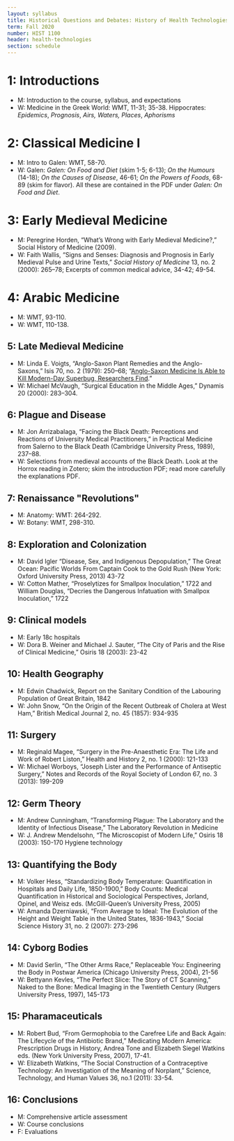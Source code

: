```yaml
---
layout: syllabus
title: Historical Questions and Debates: History of Health Technologies
term: Fall 2020
number: HIST 1100
header: health-technologies
section: schedule
---
```



# 1: Introductions
- M: Introduction to the course, syllabus, and expectations  
- W: Medicine in the Greek World: WMT, 11-31; 35-38. Hippocrates: _Epidemics_, _Prognosis_, _Airs, Waters, Places_, _Aphorisms_


# 2: Classical Medicine I
- M: Intro to Galen: WMT, 58-70.  
- W: Galen: _Galen: On Food and Diet_ (skim 1-5; 6-13); _On the Humours_ (14-18); _On the Causes of Disease_, 46-61; _On the Powers of Foods_, 68-89 (skim for flavor). All these are contained in the PDF under _Galen: On Food and Diet_.   

# 3: Early Medieval Medicine
- M: Peregrine Horden, “What’s Wrong with Early Medieval Medicine?,” Social History of Medicine (2009).  
- W: Faith Wallis, “Signs and Senses: Diagnosis and Prognosis in Early Medieval Pulse and Urine Texts,” _Social History of Medicine_ 13, no. 2 (2000): 265–78; Excerpts of common medical advice, 34-42; 49-54.  

# 4: Arabic Medicine
- M: WMT, 93-110.  
- W: WMT, 110-138.  

## 5: Late Medieval Medicine
- M: Linda E. Voigts, “Anglo-Saxon Plant Remedies and the Anglo-Saxons,” Isis 70, no. 2 (1979): 250–68; “[Anglo-Saxon Medicine Is Able to Kill Modern-Day Superbug, Researchers Find](http://www.medievalists.net/2015/03/30/anglo-saxon-medicine-is-able-to-kill-modern-day-superbug-researchers-find/).”  
- W: Michael McVaugh, “Surgical Education in the Middle Ages,” Dynamis 20 (2000): 283–304.  


## 6: Plague and Disease
- M: Jon Arrizabalaga, “Facing the Black Death: Perceptions and Reactions of University Medical Practitioners,” in Practical Medicine from Salerno to the Black Death (Cambridge University Press, 1989), 237–88.  
- W: Selections from medieval accounts of the Black Death. Look at the Horrox reading in Zotero; skim the introduction PDF; read more carefully the explanations PDF.   

## 7: Renaissance "Revolutions"
- M: Anatomy: WMT: 264-292.  
- W: Botany: WMT, 298-310.

## 8: Exploration and Colonization
- M: David Igler “Disease, Sex, and Indigenous Depopulation,” The Great Ocean: Pacific Worlds From Captain Cook to the Gold Rush (New York: Oxford University Press, 2013) 43-72
- W: Cotton Mather, “Proselytizes for Smallpox Inoculation,” 1722 and William Douglas, “Decries the Dangerous Infatuation with Smallpox Inoculation,” 1722

## 9: Clinical models
- M: Early 18c hospitals
- W: Dora B. Weiner and Michael J. Sauter, “The City of Paris and the Rise of Clinical Medicine,” Osiris 18 (2003): 23-42

## 10: Health Geography
- M: Edwin Chadwick, Report on the Sanitary Condition of the Labouring Population of Great Britain, 1842
- W: John Snow, “On the Origin of the Recent Outbreak of Cholera at West Ham,” British Medical Journal 2, no. 45 (1857): 934-935

## 11: Surgery
- M: Reginald Magee, “Surgery in the Pre-Anaesthetic Era: The Life and Work of Robert Liston,” Health and History 2, no. 1 (2000): 121-133
- W: Michael Worboys, “Joseph Lister and the Performance of Antiseptic Surgery,” Notes and Records of the Royal Society of London 67, no. 3 (2013): 199-209

## 12: Germ Theory
- M: Andrew Cunningham, “Transforming Plague: The Laboratory and the Identity of Infectious Disease,” The Laboratory Revolution in Medicine
- W: J. Andrew Mendelsohn, “The Microscopist of Modern Life,” Osiris 18 (2003): 150-170
Hygiene technology

## 13: Quantifying the Body
- M: Volker Hess, “Standardizing Body Temperature: Quantification in Hospitals and Daily Life, 1850-1900,” Body Counts: Medical Quantification in Historical and Sociological Perspectives, Jorland, Opinel, and Weisz eds. (McGill-Queen’s University Press, 2005)
- W: Amanda Dzerniawski, “From Average to Ideal: The Evolution of the Height and Weight Table in the United States, 1836-1943,” Social Science History 31, no. 2 (2007): 273-296

## 14: Cyborg Bodies
- M: David Serlin, “The Other Arms Race,” Replaceable You: Engineering the Body in Postwar America (Chicago University Press, 2004), 21-56
- W: Bettyann Kevles, “The Perfect Slice: The Story of CT Scanning,” Naked to the Bone: Medical Imaging in the Twentieth Century (Rutgers University Press, 1997), 145-173

## 15: Pharamaceuticals
- M: Robert Bud, “From Germophobia to the Carefree Life and Back Again: The Lifecycle of the Antibiotic Brand,” Medicating Modern America: Prescription Drugs in History, Andrea Tone and Elizabeth Siegel Watkins eds. (New York University Press, 2007), 17-41.
- W: Elizabeth Watkins, “The Social Construction of a Contraceptive Technology: An Investigation of the Meaning of Norplant,” Science, Technology, and Human Values 36, no.1 (2011): 33-54.

## 16: Conclusions
- M: Comprehensive article assessment    
- W: Course conclusions    
- F: Evaluations
